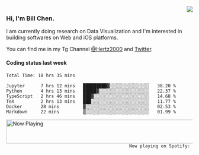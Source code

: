 <img  align="right" src="https://github-readme-stats.vercel.app/api?username=BillChen2k&show_icons=false&count_private=true&hide_title=true">

### Hi, I'm Bill Chen.

I am currently doing research on Data Visualization and I'm interested in building softwares on Web and iOS platforms.

You can find me in my Tg Channel [@Hertz2000](https://t.me/Hertz2000) and [Twitter](https://twitter.com/billchen2k).

#### Coding status last week

<!--START_SECTION:waka-->

```text
Total Time: 18 hrs 35 mins

Jupyter      7 hrs 12 mins   █████████▓░░░░░░░░░░░░░░░   38.20 %
Python       4 hrs 13 mins   █████▓░░░░░░░░░░░░░░░░░░░   22.37 %
TypeScript   2 hrs 46 mins   ███▓░░░░░░░░░░░░░░░░░░░░░   14.68 %
TeX          2 hrs 13 mins   ███░░░░░░░░░░░░░░░░░░░░░░   11.77 %
Docker       28 mins         ▓░░░░░░░░░░░░░░░░░░░░░░░░   02.53 %
Markdown     22 mins         ▒░░░░░░░░░░░░░░░░░░░░░░░░   01.99 %
```

<!--END_SECTION:waka-->


<div>
<a href="https://spotify-now-playing.billchen2k.vercel.app/now-playing?open">
   <img align="right" src="https://spotify-now-playing.billchen2k.vercel.app/now-playing" width="540" height="64" alt="Now Playing">
</a>
</div>

<div>
<p align="right"><code>Now playing on Spotify: </code></p>
</div>

<!--
**BillChen2K/BillChen2K** is a ✨ _special_ ✨ repository because its `README.md` (this file) appears on your GitHub profile.

Here are some ideas to get you started:

- 🔭 I’m currently working on ...
- 🌱 I’m currently learning ...
- 👯 I’m looking to collaborate on ...
- 🤔 I’m looking for help with ...
- 💬 Ask me about ...
- 📫 How to reach me: ...
- 😄 Pronouns: ...
- ⚡ Fun fact: ...
-->
